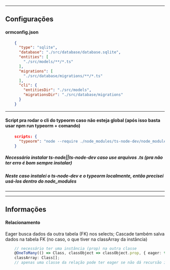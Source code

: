 *********************************************************************************************
## Configurações

#### ormconfig.json
```json
    {
      "type": "sqlite",
      "database": "./src/database/database.sqlite",
      "entities": [
        "./src/models/**/*.ts"
      ],
      "migrations": [
        "./src/database/migrations/**/*.ts"
      ],
      "cli": {
        "entitiesDir": "./src/models",
        "migrationsDir": "./src/database/migrations"
      }
    }
```
---------------------------------------------------------------------------------------------    

#### Script pra rodar o cli do typeorm caso não esteja global (após isso basta usar npm run typeorm + comando)
```json
    scripts: {
      "typeorm": "node --require ./node_modules/ts-node-dev/node_modules/ts-node/register ./node_modules/typeorm/cli.js"
    }
```
##### Necessário instalar ts-node||ts-node-dev caso use arquivos .ts (pra não ter erro é bom sempre instalar)
##### Neste caso instalei o ts-node-dev e o typeorm localmente, então precisei usá-los dentro do node_modules
---------------------------------------------------------------------------------------------   

*********************************************************************************************
## Informações

#### Relacionamento
Eager busca dados da outra tabela (FK) nos selects; Cascade também salva dados na tabela FK (no caso, o que tiver na classArray da instância) 
```ts
    // necessário ter uma instância (prop) na outra classe
    @OneToMany(() => Class, classObject => classObject.prop, { eager: true, cascade: true })
    classArray: Class[];
    // apenas uma classe da relação pode ter eager se não dá recursão infinita
```
